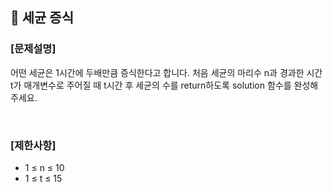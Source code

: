 ## 🔸 세균 증식

### [문제설명]

어떤 세균은 1시간에 두배만큼 증식한다고 합니다. 처음 세균의 마리수 n과 경과한 시간 t가 매개변수로 주어질 때 t시간 후 세균의 수를 return하도록 solution 함수를 완성해주세요.

<br>

### [제한사항]

- 1 ≤ n ≤ 10
- 1 ≤ t ≤ 15
